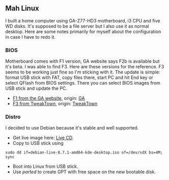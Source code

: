 ## Mah Linux

I built a home computer using GA-Z77-HD3 motherboard, i3 CPU and five WD disks. It's supposed to be a file server but I also use it as normal desktop. Here are some notes primarily for myself about the configuration in case I have to redo it.

### BIOS

Motherboard comes with F1 version, GA website says F2b is available but it's beta. I was able to find F3. Here are these versions for the reference. F3 seems to be working just fine so I'm sticking with it. The update is simple: format USB stick with FAT, copy files there, start PC and hit End key or select QFlash from BIOS settings. There you can select BIOS images from USB stick and update the PC.

* [F1 from the GA website](/files/Z77HD3.F1), origin: [GA](http://www.gigabyte.us/products/product-page.aspx?pid=4408#bios)
* [F3 from TweakTown](/files/Z77HD3.F3), origin: [TweakTown](https://forums.tweaktown.com/gigabyte/28441-gigabyte-beta-bios.html)

### Distro

I decided to use Debian because it's stable and well supported.

* Get live image here: [Live CD](https://www.debian.org/CD/live/).
* Copy to USB stick using

```shell
sudo dd if=debian-live-8.7.1-amd64-kde-desktop.iso of=/dev/sdX bs=4M; sync
```

* Boot into Linux from USB stick.
* Use *parted* to create GPT with free space on the new bootable disk.
